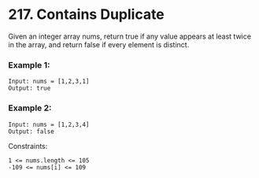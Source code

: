 # 217. Contains Duplicate


Given an integer array nums, return true if any value appears at least twice in the array, and return false if every element is distinct.

 

### Example 1:
```
Input: nums = [1,2,3,1]
Output: true
```

### Example 2:
```
Input: nums = [1,2,3,4]
Output: false
 ```

Constraints:
```
1 <= nums.length <= 105
-109 <= nums[i] <= 109
```